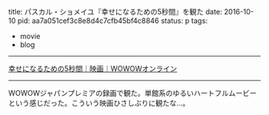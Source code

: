 title: パスカル・ショメイユ『幸せになるための5秒間』を観た
date: 2016-10-10
pid: aa7a051cef3c8e8d4c7cfb45bf4c8846
status: p
tags:
- movie
- blog
---

[幸せになるための5秒間｜映画｜WOWOWオンライン][1]

---- 

WOWOWジャパンプレミアの録画で観た。単館系のゆるいハートフルムービーという感じだった。こういう映画ひさしぶりに観たな…。

[1]:	http://www.wowow.co.jp/pg_info/detail/108408/index.php?m=01